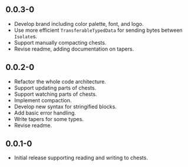 ## 0.0.3-0

- Develop brand including color palette, font, and logo.
- Use more efficient `TransferableTypedData` for sending bytes between `Isolate`s.
- Support manually compacting chests.
- Revise readme, adding documentation on tapers.

## 0.0.2-0

* Refactor the whole code architecture.
* Support updating parts of chests.
* Support watching parts of chests.
* Implement compaction.
* Develop new syntax for stringified blocks.
* Add basic error handling.
* Write tapers for some types.
* Revise readme.

## 0.0.1-0

* Initial release supporting reading and writing to chests.
